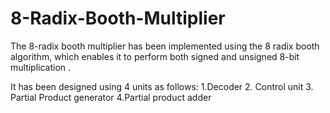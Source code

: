 # 8-Radix-Booth-Multiplier
The 8-radix booth multiplier has been implemented using the 8 radix booth algorithm, which enables it to perform both signed and unsigned 8-bit multiplication .

It has been designed using 4 units as follows:
1.Decoder
2. Control unit
3. Partial Product generator
4.Partial product adder

